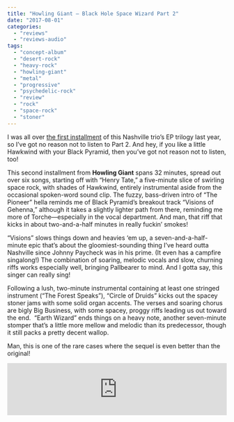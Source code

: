 ```yaml
---
title: "Howling Giant – Black Hole Space Wizard Part 2"
date: "2017-08-01"
categories: 
  - "reviews"
  - "reviews-audio"
tags: 
  - "concept-album"
  - "desert-rock"
  - "heavy-rock"
  - "howling-giant"
  - "metal"
  - "progressive"
  - "psychedelic-rock"
  - "review"
  - "rock"
  - "space-rock"
  - "stoner"
---
```


I was all over [the first installment](https://hellbound.ca/2016/08/howling-giant-black-hole-space-wizard-part-1/) of this Nashville trio’s EP trilogy last year, so I’ve got no reason not to listen to Part 2. And hey, if you like a little Hawkwind with your Black Pyramid, then you’ve got not reason not to listen, too!

This second installment from **Howling Giant** spans 32 minutes, spread out over six songs, starting off with “Henry Tate,” a five-minute slice of swirling space rock, with shades of Hawkwind, entirely instrumental aside from the occasional spoken-word sound clip. The fuzzy, bass-driven intro of “The Pioneer” hella reminds me of Black Pyramid’s breakout track “Visions of Gehenna,” although it takes a slightly lighter path from there, reminding me more of Torche—especially in the vocal department. And man, that riff that kicks in about two-and-a-half minutes in really fuckin’ smokes!

“Visions” slows things down and heavies ‘em up, a seven-and-a-half-minute epic that’s about the gloomiest-sounding thing I’ve heard outta Nashville since Johnny Paycheck was in his prime. (It even has a campfire singalong!) The combination of soaring, melodic vocals and slow, churning riffs works especially well, bringing Pallbearer to mind. And I gotta say, this singer can really sing!

Following a lush, two-minute instrumental containing at least one stringed instrument (“The Forest Speaks”), “Circle of Druids” kicks out the spacey stoner jams with some solid organ accents. The verses and soaring chorus are bigly Big Business, with some spacey, proggy riffs leading us out toward the end.  “Earth Wizard” ends things on a heavy note, another seven-minute stomper that’s a little more mellow and melodic than its predecessor, though it still packs a pretty decent wallop.

Man, this is one of the rare cases where the sequel is even better than the original!

<iframe style="border: 0; width: 100%; height: 120px;" src="https://bandcamp.com/EmbeddedPlayer/album=221334160/size=large/bgcol=ffffff/linkcol=0687f5/tracklist=false/artwork=small/transparent=true/" width="300" height="150" seamless=""><a href="http://howlinggiant.bandcamp.com/album/black-hole-space-wizard-part-2">Black Hole Space Wizard: Part 2 by Howling Giant</a></iframe>
